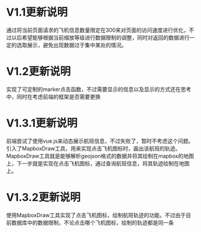 # V1.1更新说明
通过将当前页面请求的飞机信息数量限定在300来对页面的访问速度进行优化，不过以后希望能够根据当前缩放等级进行数据限制的调整，同时对返回的数据进行一定的选取展示，避免出现数据过于集中某处的情况。

# V1.2更新说明
实现了可定制的marker点击函数，不过需要显示的信息以及显示的方式还在思考中，同时在考虑前端的框架是否需要更换

# V1.3.1更新说明
前端尝试了使用vue.js来动态展示航班信息，不过失败了，暂时不考虑这个问题。  
引入了MapboxDraw工具，用来实现点击飞机图标时，画出该航班的轨迹。  
MapboxDraw工具就是能够解析geojson格式的数据并将其绘制在mapbox的地图上，下一步就是实现在点击飞机图标，通过查询航班信息，将其轨迹绘制在地图上。

# V1.3.2更新说明
使用MapboxDraw工具实现了点击飞机图标，绘制航班轨迹的功能。不过由于目前数据库中的数据限制，不论点击哪个飞机图标，绘制的轨迹都是同一条